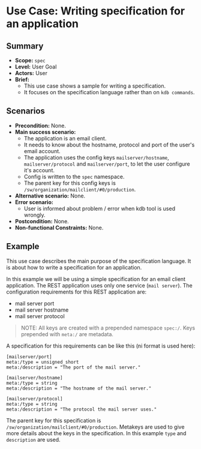 # Use Case: Writing specification for an application

## Summary

- **Scope:** `spec`
- **Level:** User Goal
- **Actors:** User
- **Brief:**
  - This use case shows a sample for writing a specification.
  - It focuses on the specification language rather than on `kdb commands`.

## Scenarios

- **Precondition:** None.
- **Main success scenario:**
  - The application is an email client.
  - It needs to know about the hostname, protocol and port of the user's email account.
  - The application uses the config keys `mailserver/hostname`, `mailserver/protocol` and `mailserver/port`, to let the user configure it's account.
  - Config is written to the `spec` namespace.
  - The parent key for this config keys is `/sw/organization/mailclient/#0/production`.
- **Alternative scenario:** None.
- **Error scenario:**
  - User is informed about problem / error when kdb tool is used wrongly.
- **Postcondition:** None.
- **Non-functional Constraints:** None.

## Example

This use case describes the main purpose of the specification language.
It is about how to write a specification for an application.

In this example we will be using a simple specification for an email client application.
The REST application uses only one service (`mail server`).
The configuration requirements for this REST application are:

- mail server port
- mail server hostname
- mail server protocol

> NOTE: All keys are created with a prepended namespace `spec:/`.
> Keys prepended with `meta:/` are metadata.

A specification for this requirements can be like this (ni format is used here):

```ni
[mailserver/port]
meta:/type = unsigned_short
meta:/description = "The port of the mail server."

[mailserver/hostname]
meta:/type = string
meta:/description = "The hostname of the mail server."

[mailserver/protocol]
meta:/type = string
meta:/description = "The protocol the mail server uses."
```

The parent key for this specification is `/sw/organization/mailclient/#0/production`.
Metakeys are used to give more details about the keys in the specification.
In this example `type` and `description` are used.
